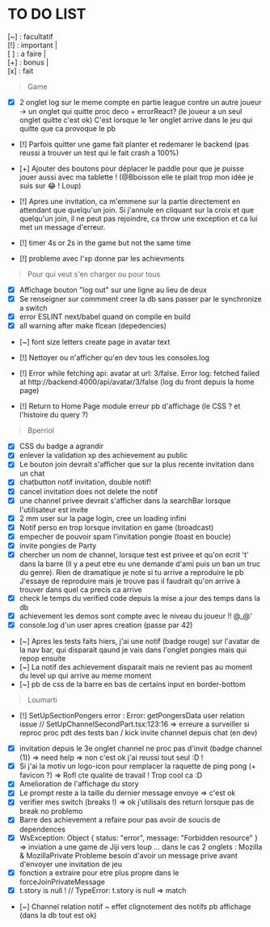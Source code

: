 # TO DO LIST

[~] : facultatif
<br/>
[!] : important |
<br/>
[ ] : a faire |
<br/>
[+] : bonus |
<br/>
[x] : fait
<br/>

> Game

- [x] 2 onglet log sur le meme compte en partie league contre un autre joueur -> un onglet qui quitte proc deco + errorReact? (le joueur a un seul onglet quitte c'est ok)
      C'est lorsque le 1er onglet arrive dans le jeu qui quitte que ca provoque le pb
- [!] Parfois quitter une game fait planter et redemarer le backend (pas reussi a trouver un test qui le fait crash a 100%)
- [+] Ajouter des boutons pour déplacer le paddle pour que je puisse jouer aussi avec ma tablette ! (@Bboisson elle te plait trop mon idée je suis sur 😂 ! Loup)

- [!] Apres une invitation, ca m'emmene sur la partie directement en attendant que quelqu'un join. Si j'annule en cliquant sur la croix et que quelqu'un join, il ne peut pas rejoindre, ca throw une exception et ca lui met un message d'erreur.
- [!] timer 4s or 2s in the game but not the same time
- [!] probleme avec l'xp donne par les achievments


> Pour qui veut s'en charger ou pour tous

- [x] Affichage bouton "log out" sur une ligne au lieu de deux
- [x] Se renseigner sur commment creer la db sans passer par le synchronize a switch
- [x] error ESLINT next/babel quand on compile en build
- [x] all warning after make flcean (depedencies)

- [~] font size letters create page in avatar text

- [!] Nettoyer ou n'afficher qu'en dev tous les consoles.log
- [!] Error while fetching api: avatar at url: 3/false. Error log: fetched failed at http://backend:4000/api/avatar/3/false (log du front depuis la home page)
- [!] Return to Home Page module erreur pb d'affichage (le CSS ? et l'histoire du query ?)

> Bperriol

- [x] CSS du badge a agrandir
- [x] enlever la validation xp des achievement au public
- [x] Le bouton join devrait s'afficher que sur la plus recente invitation dans un chat
- [x] chatbutton notif invitation, double notif!
- [x] cancel invitation does not delete the notif
- [x] une channel privee devrait s'afficher dans la searchBar lorsque l'utilisateur est invite
- [x] 2 mm user sur la page login, cree un loading infini
- [x] Notif perso en trop lorsque invitation en game (broadcast)
- [x] empecher de pouvoir spam l'invitation pongie (toast en boucle)
- [x] invite pongies de Party
- [x] chercher un nom de channel, lorsque test est privee et qu'on ecrit 't' dans la barre
      (Il y a peut etre eu une demande d'ami puis un ban un truc du genre). Rien de dramatique je note si tu arrive a reproduire le pb
      J'essaye de reproduire mais je trouve pas il faudrait qu'on arrive à trouver dans quel ca precis ca arrive
- [x] check le temps du verified code depuis la mise a jour des temps dans la db
- [x] achievement les demos sont compte avec le niveau du joueur !! @_@'
- [x] console.log d'un user apres creation (passe par 42)
- [~] Apres les tests faits hiers, j'ai une notif (badge rouge) sur l'avatar de la nav bar, qui disparait qaund je vais dans l'onglet pongies mais qui repop ensuite
- [~] La notif des achievement disparait mais ne revient pas au moment du level up qui arrive au meme moment
- [~] pb de css de la barre en bas de certains input en border-bottom

> Loumarti

- [!] SetUpSectionPongers error : Error: getPongersData user relation issue // SetUpChannelSecondPart.tsx:123:16 => erreure a surveiller si reproc
      proc pdt des tests ban / kick invite channel depuis chat (en dev)
- [x] invitation depuis le 3e onglet channel ne proc pas d'invit (badge channel (1)) => need help => non c'est ok j'ai reussi tout seul :D !
- [x] Si j'ai la motiv un logo-icon pour remplacer la raquette de ping pong (+ favicon ?) => Rofl cte qualite de travail ! Trop cool ca :D
- [x] Amelioration de l'affichage du story  
- [x] Le prompt reste a la taille du dernier message envoye => c'est ok
- [x] verifier mes switch (breaks !) => ok j'utilisais des return lorsque pas de break no problemo
- [x] Barre des achievement a refaire pour pas avoir de soucis de dependences
- [x] WsException: Object { status: "error", message: "Forbidden resource" } => inviation a une game de Jiji vers loup ... dans le cas 2 onglets : Mozilla & MozillaPrivate
  Probleme besoin d'avoir un message prive avant d'envoyer une invitation de jeu
- [x] fonction a extraire pour etre plus propre dans le forceJoinPrivateMessage
- [x] t.story is null ! // TypeError: t.story is null => match
- [~] Channel relation notif ~ effet clignotement des notifs pb affichage (dans la db tout est ok)